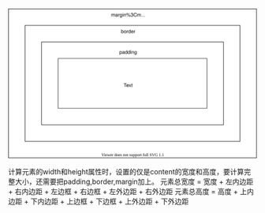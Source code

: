 ![box](box.drawio.svg)

计算元素的width和height属性时，设置的仅是content的宽度和高度，要计算完整大小，还需要把padding,border,margin加上。
元素总宽度 = 宽度 + 左内边距 + 右内边距 + 左边框 + 右边框 + 左外边距 + 右外边距
元素总高度 = 高度 + 上内边距 + 下内边距 + 上边框 + 下边框 + 上外边距 + 下外边距
